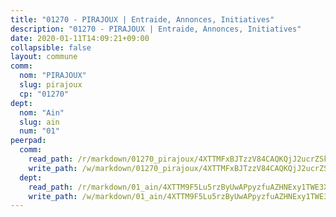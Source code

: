 ```yaml
---
title: "01270 - PIRAJOUX | Entraide, Annonces, Initiatives"
description: "01270 - PIRAJOUX | Entraide, Annonces, Initiatives"
date: 2020-01-11T14:09:21+09:00
collapsible: false
layout: commune
comm:
  nom: "PIRAJOUX"
  slug: pirajoux
  cp: "01270"
dept:
  nom: "Ain"
  slug: ain
  num: "01"
peerpad:
  comm:
    read_path: /r/markdown/01270_pirajoux/4XTTMFxBJTzzV84CAQKQjJ2ucrZSkmHDfxNLsU2bsYqmxfHtv
    write_path: /w/markdown/01270_pirajoux/4XTTMFxBJTzzV84CAQKQjJ2ucrZSkmHDfxNLsU2bsYqmxfHtv-K3TgUHB187EZXoCYzoBf3LqFCnXUVeWX4KVZRXniQRFMSuwMKM67T25w9UWAyhy2kPetC4nnupCXL47nJhgpaQRSwdg6z41f9mXSChxd2WM5ZnC4Vh2WkKfKQBKTHqafXA5ARgSn
  dept:
    read_path: /r/markdown/01_ain/4XTTM9F5Lu5rzByUwAPpyzfuAZHNExy1TWE3X3wiTrPFfiAJr
    write_path: /w/markdown/01_ain/4XTTM9F5Lu5rzByUwAPpyzfuAZHNExy1TWE3X3wiTrPFfiAJr-K3TgUnxzeFoJA4CB58vXNvKXURJneTNZHUsypAQGicGiZu7AS2sPbjspGpj7s3MmMv58YhkLaSUMQMHaiKAfoMv6wF36Urxbqqh8MmnXpnKkbVhnAishABEkMRAiyAt8GGJ1Jer2
---
```


